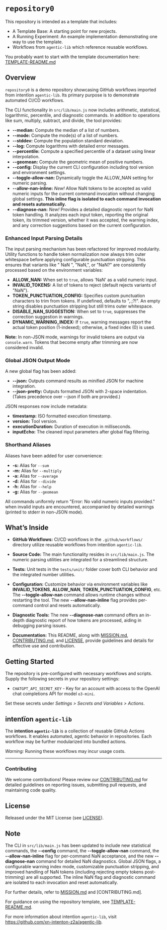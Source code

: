 # `repository0`

This repository is intended as a template that includes:
* A Template Base: A starting point for new projects.
* A Running Experiment: An example implementation demonstrating one way to use the template.
* Workflows from `agentic‑lib` which reference reusable workflows.

You probably want to start with the template documentation here: [TEMPLATE-README.md](https://github.com/xn-intenton-z2a/agentic-lib/blob/main/TEMPLATE-README.md)

## Overview

`repository0` is a demo repository showcasing GitHub workflows imported from intentïon `agentic‑lib`. Its primary purpose is to demonstrate automated CI/CD workflows.

The CLI functionality in `src/lib/main.js` now includes arithmetic, statistical, logarithmic, percentile, and diagnostic commands. In addition to operations like sum, multiply, subtract, and divide, the tool provides:

- **--median:** Compute the median of a list of numbers.
- **--mode:** Compute the mode(s) of a list of numbers.
- **--stddev:** Compute the population standard deviation.
- **--log:** Compute logarithms with detailed error messages.
- **--percentile:** Compute a specified percentile of a dataset using linear interpolation.
- **--geomean:** Compute the geometric mean of positive numbers.
- **--config:** Display the current CLI configuration including tool version and environment settings.
- **--toggle-allow-nan:** Dynamically toggle the ALLOW_NAN setting for numeric parsing.
- **--allow-nan-inline:** *New!* Allow NaN tokens to be accepted as valid numeric inputs for the current command invocation without changing global settings. **This inline flag is isolated to each command invocation and resets automatically.**
- **--diagnose-nan:** *New!* Provides a detailed diagnostic report for NaN token handling. It analyzes each input token, reporting the original token, its trimmed version, whether it was accepted, the warning index, and any correction suggestions based on the current configuration.

### Enhanced Input Parsing Details
The input parsing mechanism has been refactored for improved modularity. Utility functions to handle token normalization now always trim outer whitespace before applying configurable punctuation stripping. This ensures that variants like " NaN ", "NaN,", or "NaN?" are consistently processed based on the environment variables:
- **ALLOW_NAN:** When set to `true`, allows 'NaN' as a valid numeric input.
- **INVALID_TOKENS:** A list of tokens to reject (default rejects variants of "NaN").
- **TOKEN_PUNCTUATION_CONFIG:** Specifies custom punctuation characters to trim from tokens. If undefined, defaults to ",.;?!". An empty string disables punctuation stripping but still trims outer whitespace.
- **DISABLE_NAN_SUGGESTION:** When set to `true`, suppresses the correction suggestion in warnings.
- **DYNAMIC_WARNING_INDEX:** If `true`, warning messages report the actual token position (1-indexed); otherwise, a fixed index (0) is used.

**Note:** In non-JSON mode, warnings for invalid tokens are output via `console.warn`. Tokens that become empty after trimming are now considered invalid.

### Global JSON Output Mode
A new global flag has been added:
- **--json:** Outputs command results as minified JSON for machine integration.
- **--json-pretty:** Outputs formatted JSON with 2-space indentation. (Takes precedence over --json if both are provided.)

JSON responses now include metadata:
- **timestamp:** ISO formatted execution timestamp.
- **version:** Tool version.
- **executionDuration:** Duration of execution in milliseconds.
- **inputEcho:** The cleaned input parameters after global flag filtering.

### Shorthand Aliases
Aliases have been added for user convenience:
- **-s:** Alias for `--sum`
- **-m:** Alias for `--multiply`
- **-a:** Alias for `--average`
- **-d:** Alias for `--divide`
- **-h:** Alias for `--help`
- **-g:** Alias for `--geomean`

All commands uniformly return "Error: No valid numeric inputs provided." when invalid inputs are encountered, accompanied by detailed warnings (printed to stderr in non-JSON mode).

## What’s Inside

- **GitHub Workflows:**
  CI/CD workflows in the `.github/workflows/` directory utilize reusable workflows from intentïon `agentic‑lib`.

- **Source Code:**
  The main functionality resides in `src/lib/main.js`. The numeric parsing utilities are integrated for a streamlined structure.

- **Tests:**
  Unit tests in the `tests/unit/` folder cover both CLI behavior and the integrated number utilities.

- **Configuration:**
  Customize behavior via environment variables like **INVALID_TOKENS**, **ALLOW_NAN**, **TOKEN_PUNCTUATION_CONFIG**, etc. The **--toggle-allow-nan** command allows runtime changes without restarting the tool. The new **--allow-nan-inline** flag provides per-command control and resets automatically.

- **Diagnostic Tools:**
  The new **--diagnose-nan** command offers an in-depth diagnostic report of how tokens are processed, aiding in debugging parsing issues.

- **Documentation:**
  This README, along with [MISSION.md](./MISSION.md), [CONTRIBUTING.md](./CONTRIBUTING.md), and [LICENSE](./LICENSE), provide guidelines and details for effective use and contribution.

## Getting Started

The repository is pre-configured with necessary workflows and scripts. Supply the following secrets in your repository settings:
- `CHATGPT_API_SECRET_KEY` - Key for an account with access to the OpenAI chat completions API for model `o3-mini`.

Set these secrets under *Settings > Secrets and Variables > Actions*.

## intentïon `agentic‑lib`

The **intentïon `agentic‑lib`** is a collection of reusable GitHub Actions workflows. It enables automated, agentic behavior in repositories. Each workflow may be further modularized into bundled actions.

*Warning:* Running these workflows may incur usage costs.

---

### Contributing

We welcome contributions! Please review our [CONTRIBUTING.md](./CONTRIBUTING.md) for detailed guidelines on reporting issues, submitting pull requests, and maintaining code quality.

## License

Released under the MIT License (see [LICENSE](./LICENSE)).

## Note

The CLI in `src/lib/main.js` has been updated to include new statistical commands, the **--config** command, the **--toggle-allow-nan** command, the **--allow-nan-inline** flag for per-command NaN acceptance, and the new **--diagnose-nan** command for detailed NaN diagnostics. Global JSON flags, a configurable warning index mode, customizable punctuation stripping, and improved handling of NaN tokens (including rejecting empty tokens post-trimming) are all supported. The inline NaN flag and diagnostic command are isolated to each invocation and reset automatically.

For further details, refer to [MISSION.md](./MISSION.md) and [CONTRIBUTING.md].

For guidance on using the repository template, see [TEMPLATE-README.md](https://github.com/xn-intenton-z2a/agentic-lib/blob/main/TEMPLATE-README.md).

For more information about intentïon `agentic‑lib`, visit https://github.com/xn-intenton-z2a/agentic-lib.
